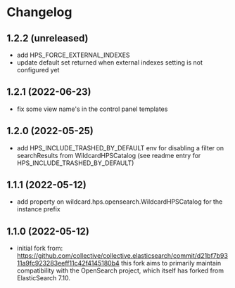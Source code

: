 Changelog
=========

1.2.2 (unreleased)
------------------

- add HPS_FORCE_EXTERNAL_INDEXES
- update default set returned when external indexes setting is not configured yet


1.2.1 (2022-06-23)
------------------

- fix some view name's in the control panel templates


1.2.0 (2022-05-25)
------------------

- add HPS_INCLUDE_TRASHED_BY_DEFAULT env for disabling a filter on searchResults
  from WildcardHPSCatalog (see readme entry for HPS_INCLUDE_TRASHED_BY_DEFAULT)


1.1.1 (2022-05-12)
------------------

- add property on wildcard.hps.opensearch.WildcardHPSCatalog for the instance prefix


1.1.0 (2022-05-12)
------------------

- initial fork from: https://github.com/collective/collective.elasticsearch/commit/d21bf7b9311a9fc923283eeff11c42f4145180b4
  this fork aims to primarily maintain compatibility with the OpenSearch project, which
  itself has forked from ElasticSearch 7.10.

